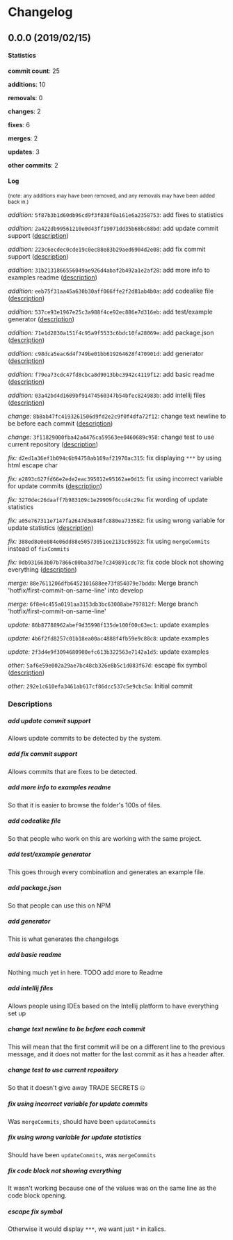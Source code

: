 # Changelog
## 0.0.0 (2019/02/15)
#### Statistics
**commit count**: 25

**additions**: 10

**removals**: 0

**changes**: 2

**fixes**: 6

**merges**: 2

**updates**: 3

**other commits**: 2

#### Log
<small>(note: any additions may have been removed, and any removals may have been added back in.)</small>

*addition:* `5f87b3b1d60db96cd9f3f838f0a161e6a2358753`: add fixes to statistics

*addition:* `2a422db99561210e0d43ff19071dd35b68bc68bd`: add update commit support ([description](#add-update-commit-support-14))

*addition:* `223c6ecdec0cde19c0ec88e83b29aed6904d2e08`: add fix commit support ([description](#add-fix-commit-support-14))

*addition:* `31b2131866556049ae926d4abaf2b492a1e2af28`: add more info to examples readme ([description](#add-more-info-to-examples-readme-14))

*addition:* `eeb75f31aa45a630b30aff066ffe2f2d81ab4b0a`: add codealike file ([description](#add-codealike-file-14))

*addition:* `537ce93e1967e25c3a988f4ce92ec886e7d316eb`: add test/example generator ([description](#add-testexample-generator-14))

*addition:* `71e1d2830a151f4c95a9f5533c6bdc10fa28069e`: add package.json ([description](#add-packagejson-14))

*addition:* `c98dca5eac6d4f749be01bb619264628f470901d`: add generator ([description](#add-generator-14))

*addition:* `f79ea73cdc47fd8cbca8d9013bbc3942c4119f12`: add basic readme ([description](#add-basic-readme-14))

*addition:* `03a42bd4d1609bf91474560347b54bfec824983b`: add intellij files ([description](#add-intellij-files-14))

*change:* `8b8ab47fc4193261506d9fd2e2c9f0f4dfa72f12`: change text newline to be before each commit ([description](#change-text-newline-to-be-before-each-commit-14))

*change:* `3f11829000fba42a4476ca59563ee0460689c958`: change test to use current repository ([description](#change-test-to-use-current-repository-14))

*fix:* `d2ed1a36ef1b094c6b94758ab169af21970ac315`: fix displaying `***` by using html escape char

*fix:* `e2893c627fd66e2ede2eac395812e95162ae0d15`: fix using incorrect variable for update commits ([description](#fix-using-incorrect-variable-for-update-commits-14))

*fix:* `3270dec26daaff7b983109c1e29909f6ccd4c29a`: fix wording of update statistics

*fix:* `a05e767311e7147fa2647d3e848fc880ea733582`: fix using wrong variable for update statistics ([description](#fix-using-wrong-variable-for-update-statistics-14))

*fix:* `388ed8e0e084e06dd88e50573051ee2131c95923`: fix using `mergeCommits` instead of `fixCommits`

*fix:* `0db931663b07b7866c00ba3d7be7c349891cdc78`: fix code block not showing everything ([description](#fix-code-block-not-showing-everything-14))

*merge:* `88e7611206dfb6452101688ee73f854079e7bddb`: Merge branch 'hotfix/first-commit-on-same-line' into develop

*merge:* `6f8e4c455a0191aa3153db3bc63008abe797812f`: Merge branch 'hotfix/first-commit-on-same-line'

*update:* `86b87788962abef9d35998f135de100f00c63ec1`: update examples

*update:* `4b6f2fd8257c01b18ea00ac4888f4fb59e9c88c8`: update examples

*update:* `2f3d4e9f3094680900efc613b322563e7142a1d5`: update examples

*other:* `5af6e59e002a29ae7bc48cb326e8b5c1d083f67d`: escape fix symbol ([description](#escape-fix-symbol-14))

*other:* `292e1c610efa3461ab617cf86dcc537c5e9cbc5a`: Initial commit
### Descriptions
##### add update commit support
Allows update commits to be detected by the system.
##### add fix commit support
Allows commits that are fixes to be detected.
##### add more info to examples readme
So that it is easier to browse the folder's 100s of files.
##### add codealike file
So that people who work on this are working with the same project.
##### add test/example generator
This goes through every combination and generates an example file.
##### add package.json
So that people can use this on NPM
##### add generator
This is what generates the changelogs
##### add basic readme
Nothing much yet in here. TODO add more to Readme
##### add intellij files
Allows people using IDEs based on the Intellij platform to have everything set up
##### change text newline to be before each commit
This will mean that the first commit will be on a different line to the previous message, and it does not matter for the last commit as it has a header after.
##### change test to use current repository
So that it doesn't give away TRADE SECRETS 🤐
##### fix using incorrect variable for update commits
Was `mergeCommits`, should have been `updateCommits`
##### fix using wrong variable for update statistics
Should have been `updateCommits`, was `mergeCommits`
##### fix code block not showing everything
It wasn't working because one of the values was on the same line as the code block opening.
##### escape fix symbol
Otherwise it would display `***`, we want just `*` in italics.

